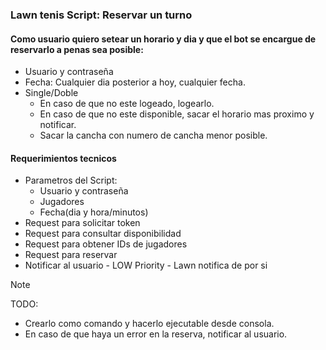 ### Lawn tenis Script: Reservar un turno 

#### Como usuario quiero setear un horario y dia y que el bot se encargue de reservarlo a penas sea posible:
* Usuario y contraseña
* Fecha: Cualquier dia posterior a hoy, cualquier fecha.
* Single/Doble
    - En caso de que no este logeado, logearlo.
    - En caso de que no este disponible, sacar el horario mas proximo y notificar.
    - Sacar la cancha con numero de cancha menor posible.

#### Requerimientos tecnicos
* Parametros del Script:
    - Usuario y contraseña
    - Jugadores
    - Fecha(dia y hora/minutos)
* Request para solicitar token
* Request para consultar disponibilidad
* Request para obtener IDs de jugadores
* Request para reservar
* Notificar al usuario - LOW Priority - Lawn notifica de por si


>[!NOTE]
>TODO:
>- Crearlo como comando y hacerlo ejecutable desde consola.
>- En caso de que haya un error en la reserva, notificar al usuario.
